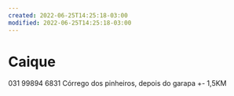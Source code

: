 ```yaml
---
created: 2022-06-25T14:25:18-03:00
modified: 2022-06-25T14:25:18-03:00
---
```


# Caique

031 99894 6831
Córrego dos pinheiros, depois do garapa +- 1,5KM
